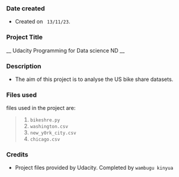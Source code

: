 
### Date created
- Created  on ` 13/11/23`.
### Project Title
__ Udacity Programming  for  Data science  ND __

### Description
-  The  aim of  this  project  is  to  analyse  the  US bike  share  datasets. 
### Files used
files  used  in the  project are:
> 1.  `bikeshre.py`
> 2. `washington.csv`
> 3. `new_y0rk_city.csv`
> 4. `chicago.csv`

### Credits
- Project  files  provided  by Udacity. Completed  by  `wambugu kinyua `

